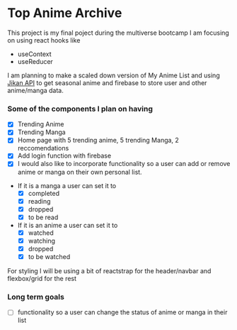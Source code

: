 # Top Anime Archive

This project is my final poject during the multiverse bootcamp
I am focusing on using react hooks like
- useContext
- useReducer

I am planning to make a scaled down version of My Anime List and using [Jikan API](https://jikan.moe/) to get seasonal anime and firebase to store user and other anime/manga data.

### Some of the components I plan on having
- [x] Trending Anime
- [x] Trending Manga
- [x] Home page with 5 trending anime, 5 trending Manga, 2 reccomendations
- [x] Add login function with firebase
- [x] I would also like to incorporate functionality so a user can add or remove anime or manga on their own personal list.
- If it is a manga a user can set it to
  - [x] completed
  - [x] reading
  - [x] dropped
  - [x] to be read
- If it is an anime a user can set it to
  - [x] watched
  - [x] watching
  - [x] dropped
  - [x] to be watched

For styling I will be using a bit of reactstrap for the header/navbar and flexbox/grid for the rest

### Long term goals
- [ ] functionality so a user can change the status of anime or manga in their list
